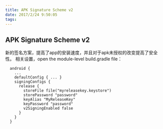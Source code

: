 ```yaml
---
title: APK Signature Scheme v2 
date: 2017/2/24 9:50:05 
tags:
---
```

## APK Signature Scheme v2  ##
新的签名方案，提高了app的安装速度，并且对于apk未授权的改变提高了安全性。
相关设置，open the module-level build.gradle file：

	  android {
	    ...
	    defaultConfig { ... }
	    signingConfigs {
	      release {
	        storeFile file("myreleasekey.keystore")
	        storePassword "password"
	        keyAlias "MyReleaseKey"
	        keyPassword "password"
	        v2SigningEnabled false
	      }
	    }
	  }
